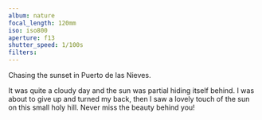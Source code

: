 ```yaml
---
album: nature
focal_length: 120mm
iso: iso800
aperture: f13
shutter_speed: 1/100s
filters:
---
```


Chasing the sunset in Puerto de las Nieves.

It was quite a cloudy day and the sun was partial hiding itself behind. I was about to give up and turned my back, then I saw a lovely touch of the sun on this small holy hill. Never miss the beauty behind you!
